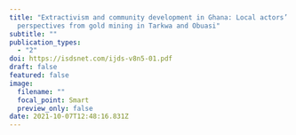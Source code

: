 ```yaml
---
title: "Extractivism and community development in Ghana: Local actors’
  perspectives from gold mining in Tarkwa and Obuasi"
subtitle: ""
publication_types:
  - "2"
doi: https://isdsnet.com/ijds-v8n5-01.pdf
draft: false
featured: false
image:
  filename: ""
  focal_point: Smart
  preview_only: false
date: 2021-10-07T12:48:16.831Z
---
```

